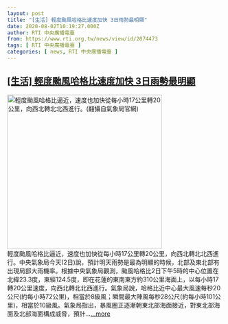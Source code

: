 ```yaml
---
layout: post
title: "[生活] 輕度颱風哈格比速度加快 3日雨勢最明顯"
date: 2020-08-02T10:19:27.000Z
author: RTI 中央廣播電臺
from: https://www.rti.org.tw/news/view/id/2074473
tags: [ RTI 中央廣播電臺 ]
categories: [ news, RTI 中央廣播電臺 ]
---
```

<!--1596363567000-->
[[生活] 輕度颱風哈格比速度加快 3日雨勢最明顯](https://www.rti.org.tw/news/view/id/2074473)
------

<div>
<img src="https://static.rti.org.tw/assets/thumbnails/2020/08/02/721cf1d2d958d9e3f00a7c2e0a1cabae.jpg" width="360" alt="輕度颱風哈格比逼近，速度也加快從每小時17公里轉20公里，向西北轉北北西進行。(翻攝自氣象局官網)" title="輕度颱風哈格比逼近，速度也加快從每小時17公里轉20公里，向西北轉北北西進行。(翻攝自氣象局官網)"><br>輕度颱風哈格比逼近，速度也加快從每小時17公里轉20公里，向西北轉北北西進行。中央氣象局今天(2日)說，預計明天雨勢是最為明顯的時候，北部及東北部有出現局部大雨機率。根據中央氣象局觀測，颱風哈格比2日下午5時的中心位置在北緯23.3度，東經124.5度，即在花蓮的東南東方約310公里海面上，以每小時17轉20公里速度，向西北轉北北西進行。氣象局說，哈格比近中心最大風速每秒20公尺(約每小時72公里)，相當於8級風；瞬間最大陣風每秒28公尺(約每小時101公里)，相當於10級風。氣象局指出，暴風圈正逐漸朝東北部海面接近，對東北部海面及北部海面構成威脅，預計...<a target="_blank" href="https://www.rti.org.tw/news/view/id/2074473">...more</a>
</div>
